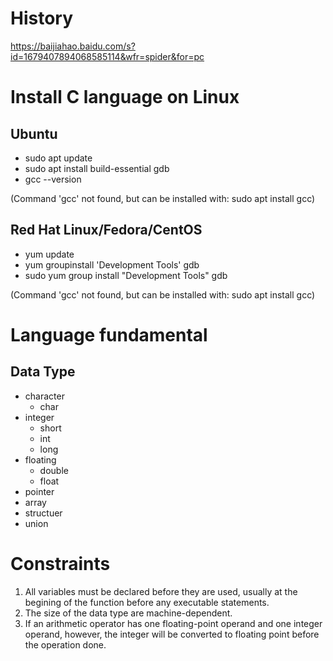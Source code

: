 # History
https://baijiahao.baidu.com/s?id=1679407894068585114&wfr=spider&for=pc

# Install C language on Linux

## Ubuntu
+ sudo apt update
+ sudo apt install build-essential gdb
+ gcc --version

(Command 'gcc' not found, but can be installed with:
sudo apt install gcc)

## Red Hat Linux/Fedora/CentOS
+ yum update
+ yum groupinstall 'Development Tools' gdb
+ sudo yum group install "Development Tools" gdb

(Command 'gcc' not found, but can be installed with:
sudo apt install gcc)

# Language fundamental
## Data Type
+ character
    - char
+ integer
    - short
    - int
    - long
+ floating
    - double
    - float
+ pointer
+ array
+ structuer
+ union

# Constraints
1. All variables must be declared before they are used, usually at the begining of the function before any executable statements.
2. The size of the data type are machine-dependent.
3. If an arithmetic operator has one floating-point operand and one integer operand, however, the integer will be converted to floating point before the operation done.

